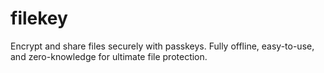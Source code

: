 # filekey
Encrypt and share files securely with passkeys. Fully offline, easy-to-use, and zero-knowledge for ultimate file protection.
